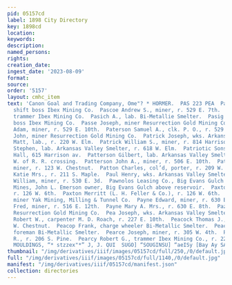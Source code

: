 ```yaml
---
pid: 05157cd
label: 1898 City Directory
key: 1898cd
location: 
keywords: 
description: 
named_persons: 
rights: 
creation_date: 
ingest_date: '2023-08-09'
format: 
source: 
order: '5157'
layout: cmhc_item
text: 'Canon Goal and Trading Company, Ome"? * HORMER.  PAS 223 PEA  Pascoe Alfred,
  shift boss Ibex Mining Co.  Pascoe Andrew S., miner, r. 529 E. 7th.  Pascoe William,
  trammer Ibex Mining Co.  Pasich A., lab. Bi-Metallie Smelter.  Pasig John, shift
  boss Ibex Mining Co.  Passe Joseph, miner Resurrection Gold Mining Co.  Paterson
  Adam, miner, r. 529 E. 10th.  Paterson Samuel A., clk. P. O., r. 529 E. 10th.  Patrick
  John, miner Resurrection Gold Mining Co.  Patrick Joseph, wks. Arkansas Valley Smelter.  Patrick
  Matt, lab., r. 220 W. Elm.  Patrick William S., miner, r. 814 Harrison av.  Patrilla
  Stephen, lab. Arkansas Valley Smelter, r. 618 W. Elm.  Patriotic Sons of America
  Hall, 615 Harrison av.  Patterson Gilbert, lab. Arkansas Valley Smelter, r. Elm
  W. of R. R. crossing.  Patterson John A., miner, r. 506 E. 10th.  Patterson William,
  miner, r. 123 W. Chestnut.  Patton Charles, col’d, porter, r. 209 W. 6th.  Patton
  Katie Mrs., r. 211 S. Maple.  Paul Henry, wks. Arkansas Valley Smelter.  Paulukuhn
  William, miner, r. 530 E. 3d.  Pawnolos Leasing Co., Big Evans Gulch above reservoir.  Pawnolos
  Mines, John L. Emerson owner, Big Evans Gulch above reservoir.  Paxton Mary A. Mrs.,
  r. 126 W. 6th.  Paxton Merritt (L. H. Feller & Co.), r. 126 W. 6th.  Payne Al.,
  miner Yak Mining, Milling & Tunnel Co.  Payne Edward, miner, r. 630 E. 8th.  Payne
  Fred, miner, r. 516 E. 12th.  Payne Mary A. Mrs., r. 630 E. 8th.  Pazzori Ed., miner
  Resurrection Gold Mining Co.  Pea Joseph, wks. Arkansas Valley Smelter.  Peabody
  Robert W., carpenter M. D. Roach, r. 227 E. 10th.  Peacock Thomas J., lab., r. 145
  W. Chestnut.  Peacop Frank, charge wheeler Bi-Metallic Smelter.  Peacop Joseph,
  foreman Bi-Metallic Smelter.  Pearce Joseph, miner, r. 305 W. 4th.  Pearch Yhomas
  R., r. 206 S. Pine.  Pearcy Robert G., trammer Ibex Mining Co., r. 229 E. 10th.  ROOM
  MOULDINGS, “* stzzex"*” J, J. QUI  SUGO] “SOUGINSU] “aeISy [Bay Ay SALTS 8 THIMOd '
thumbnail: "/img/derivatives/iiif/images/05157cd/full/250,/0/default.jpg"
full: "/img/derivatives/iiif/images/05157cd/full/1140,/0/default.jpg"
manifest: "/img/derivatives/iiif/05157cd/manifest.json"
collection: directories
---
```

